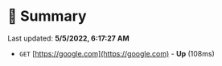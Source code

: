 # 📖 Summary
Last updated: **5/5/2022, 6:17:27 AM**

- `GET` [https://google.com](https://google.com) - **Up** (108ms)
